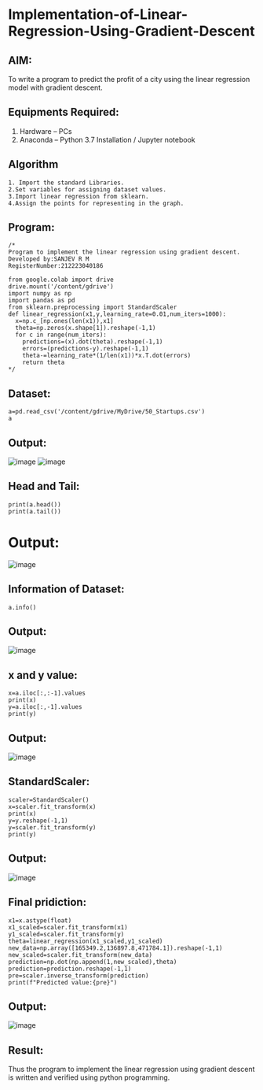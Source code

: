 
# Implementation-of-Linear-Regression-Using-Gradient-Descent

## AIM:
To write a program to predict the profit of a city using the linear regression model with gradient descent.

## Equipments Required:
1. Hardware – PCs
2. Anaconda – Python 3.7 Installation / Jupyter notebook

## Algorithm
```
1. Import the standard Libraries.
2.Set variables for assigning dataset values.
3.Import linear regression from sklearn.
4.Assign the points for representing in the graph.
```
## Program:
```
/*
Program to implement the linear regression using gradient descent.
Developed by:SANJEV R M
RegisterNumber:212223040186

from google.colab import drive
drive.mount('/content/gdrive')
import numpy as np
import pandas as pd
from sklearn.preprocessing import StandardScaler
def linear_regression(x1,y,learning_rate=0.01,num_iters=1000):
  x=np.c_[np.ones(len(x1)),x1]
  theta=np.zeros(x.shape[1]).reshape(-1,1)
  for c in range(num_iters):
    predictions=(x).dot(theta).reshape(-1,1)
    errors=(predictions-y).reshape(-1,1)
    theta-=learning_rate*(1/len(x1))*x.T.dot(errors)
    return theta 
*/
```
## Dataset:
```
a=pd.read_csv('/content/gdrive/MyDrive/50_Startups.csv')
a
```
## Output:
![image](https://github.com/user-attachments/assets/36c44145-16a6-4fa1-b74d-40d78f5b3064)
![image](https://github.com/user-attachments/assets/2246898d-153f-4fc2-8b30-e228694bb9e4)



## Head and Tail:
```
print(a.head())
print(a.tail())
```
# Output:
![image](https://github.com/user-attachments/assets/ad888cde-8c02-4cd2-97f3-d9c0e401d69d)

## Information of Dataset:
```
a.info()
```
## Output:
![image](https://github.com/user-attachments/assets/7520c762-2bc8-4c37-8aff-b9f6ea590b57)

## x and y value:
```
x=a.iloc[:,:-1].values
print(x)
y=a.iloc[:,-1].values
print(y)
```
## Output:
![image](https://github.com/user-attachments/assets/449058e2-69c7-4a4b-817b-96f95251500b)

## StandardScaler:
```
scaler=StandardScaler()
x=scaler.fit_transform(x)
print(x)
y=y.reshape(-1,1)
y=scaler.fit_transform(y)
print(y)

```
## Output:
![image](https://github.com/user-attachments/assets/2c4c43bc-da9d-44a0-93ac-f8439aea5850)

## Final pridiction:
```
x1=x.astype(float)
x1_scaled=scaler.fit_transform(x1)
y1_scaled=scaler.fit_transform(y)
theta=linear_regression(x1_scaled,y1_scaled)
new_data=np.array([165349.2,136897.8,471784.1]).reshape(-1,1)
new_scaled=scaler.fit_transform(new_data)
prediction=np.dot(np.append(1,new_scaled),theta)
prediction=prediction.reshape(-1,1)
pre=scaler.inverse_transform(prediction)
print(f"Predicted value:{pre}")
```
## Output:
![image](https://github.com/user-attachments/assets/96d08bd6-7f9f-4dcb-8376-3a9f417ad6b3)
## Result:
Thus the program to implement the linear regression using gradient descent is written and verified using python programming.
